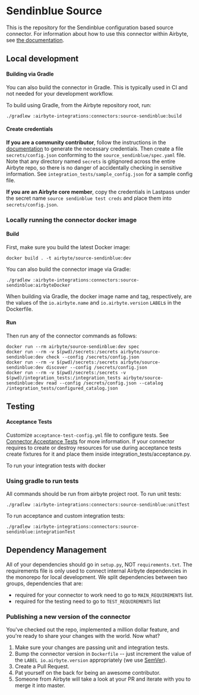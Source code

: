 # Sendinblue Source

This is the repository for the Sendinblue configuration based source connector.
For information about how to use this connector within Airbyte, see [the documentation](https://docs.airbyte.com/integrations/sources/sendinblue).

## Local development

#### Building via Gradle
You can also build the connector in Gradle. This is typically used in CI and not needed for your development workflow.

To build using Gradle, from the Airbyte repository root, run:
```
./gradlew :airbyte-integrations:connectors:source-sendinblue:build
```

#### Create credentials
**If you are a community contributor**, follow the instructions in the [documentation](https://docs.airbyte.com/integrations/sources/sendinblue)
to generate the necessary credentials. Then create a file `secrets/config.json` conforming to the `source_sendinblue/spec.yaml` file.
Note that any directory named `secrets` is gitignored across the entire Airbyte repo, so there is no danger of accidentally checking in sensitive information.
See `integration_tests/sample_config.json` for a sample config file.

**If you are an Airbyte core member**, copy the credentials in Lastpass under the secret name `source sendinblue test creds`
and place them into `secrets/config.json`.

### Locally running the connector docker image

#### Build
First, make sure you build the latest Docker image:
```
docker build . -t airbyte/source-sendinblue:dev
```

You can also build the connector image via Gradle:
```
./gradlew :airbyte-integrations:connectors:source-sendinblue:airbyteDocker
```
When building via Gradle, the docker image name and tag, respectively, are the values of the `io.airbyte.name` and `io.airbyte.version` `LABEL`s in
the Dockerfile.

#### Run
Then run any of the connector commands as follows:
```
docker run --rm airbyte/source-sendinblue:dev spec
docker run --rm -v $(pwd)/secrets:/secrets airbyte/source-sendinblue:dev check --config /secrets/config.json
docker run --rm -v $(pwd)/secrets:/secrets airbyte/source-sendinblue:dev discover --config /secrets/config.json
docker run --rm -v $(pwd)/secrets:/secrets -v $(pwd)/integration_tests:/integration_tests airbyte/source-sendinblue:dev read --config /secrets/config.json --catalog /integration_tests/configured_catalog.json
```
## Testing

#### Acceptance Tests
Customize `acceptance-test-config.yml` file to configure tests. See [Connector Acceptance Tests](https://docs.airbyte.com/connector-development/testing-connectors/connector-acceptance-tests-reference) for more information.
If your connector requires to create or destroy resources for use during acceptance tests create fixtures for it and place them inside integration_tests/acceptance.py.

To run your integration tests with docker

### Using gradle to run tests
All commands should be run from airbyte project root.
To run unit tests:
```
./gradlew :airbyte-integrations:connectors:source-sendinblue:unitTest
```
To run acceptance and custom integration tests:
```
./gradlew :airbyte-integrations:connectors:source-sendinblue:integrationTest
```

## Dependency Management
All of your dependencies should go in `setup.py`, NOT `requirements.txt`. The requirements file is only used to connect internal Airbyte dependencies in the monorepo for local development.
We split dependencies between two groups, dependencies that are:
* required for your connector to work need to go to `MAIN_REQUIREMENTS` list.
* required for the testing need to go to `TEST_REQUIREMENTS` list

### Publishing a new version of the connector
You've checked out the repo, implemented a million dollar feature, and you're ready to share your changes with the world. Now what?
1. Make sure your changes are passing unit and integration tests.
1. Bump the connector version in `Dockerfile` -- just increment the value of the `LABEL io.airbyte.version` appropriately (we use [SemVer](https://semver.org/)).
1. Create a Pull Request.
1. Pat yourself on the back for being an awesome contributor.
1. Someone from Airbyte will take a look at your PR and iterate with you to merge it into master.

